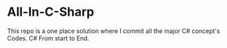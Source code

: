# All-In-C-Sharp
This repo is a one place solution where I commit all the major C# concept's Codes. C# From start to End.
